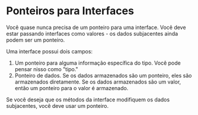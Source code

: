# Ponteiros para Interfaces

Você quase nunca precisa de um ponteiro para uma interface. Você deve estar passando
interfaces como valores - os dados subjacentes ainda podem ser um ponteiro.

Uma interface possui dois campos:

1. Um ponteiro para alguma informação específica do tipo. Você pode pensar nisso como
   "tipo."
2. Ponteiro de dados. Se os dados armazenados são um ponteiro, eles são armazenados diretamente. Se
   os dados armazenados são um valor, então um ponteiro para o valor é armazenado.

Se você deseja que os métodos da interface modifiquem os dados subjacentes, você deve usar um
ponteiro.
